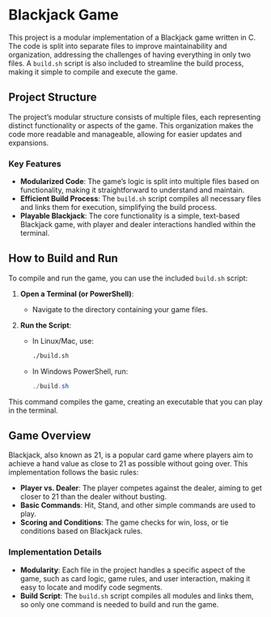 # Blackjack Game

This project is a modular implementation of a Blackjack game written in C. The code is split into separate files to improve maintainability and organization, addressing the challenges of having everything in only two files. A `build.sh` script is also included to streamline the build process, making it simple to compile and execute the game.

## Project Structure

The project’s modular structure consists of multiple files, each representing distinct functionality or aspects of the game. This organization makes the code more readable and manageable, allowing for easier updates and expansions.

### Key Features

- **Modularized Code**: The game’s logic is split into multiple files based on functionality, making it straightforward to understand and maintain.
- **Efficient Build Process**: The `build.sh` script compiles all necessary files and links them for execution, simplifying the build process.
- **Playable Blackjack**: The core functionality is a simple, text-based Blackjack game, with player and dealer interactions handled within the terminal.

## How to Build and Run

To compile and run the game, you can use the included `build.sh` script:

1. **Open a Terminal (or PowerShell)**:

   - Navigate to the directory containing your game files.

2. **Run the Script**:
   - In Linux/Mac, use:
     ```bash
     ./build.sh
     ```
   - In Windows PowerShell, run:
     ```powershell
     ./build.sh
     ```

This command compiles the game, creating an executable that you can play in the terminal.

## Game Overview

Blackjack, also known as 21, is a popular card game where players aim to achieve a hand value as close to 21 as possible without going over. This implementation follows the basic rules:

- **Player vs. Dealer**: The player competes against the dealer, aiming to get closer to 21 than the dealer without busting.
- **Basic Commands**: Hit, Stand, and other simple commands are used to play.
- **Scoring and Conditions**: The game checks for win, loss, or tie conditions based on Blackjack rules.

### Implementation Details

- **Modularity**: Each file in the project handles a specific aspect of the game, such as card logic, game rules, and user interaction, making it easy to locate and modify code segments.
- **Build Script**: The `build.sh` script compiles all modules and links them, so only one command is needed to build and run the game.
